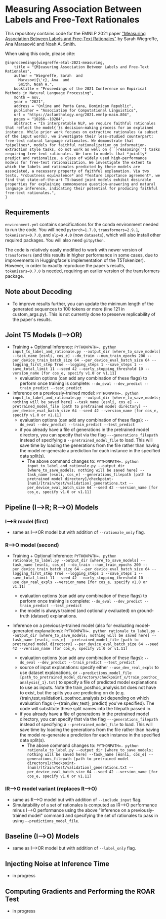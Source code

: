 # Measuring Association Between Labels and Free-Text Rationales

This repository contains code for the EMNLP 2021 paper ["Measuring Association Between Labels and Free-Text Rationales"](https://aclanthology.org/2021.emnlp-main.804.pdf) by Sarah Wiegreffe, Ana Marasović and Noah A. Smith.

When using this code, please cite:
```
@inproceedings{wiegreffe-etal-2021-measuring,
    title = "{M}easuring Association Between Labels and Free-Text Rationales",
    author = "Wiegreffe, Sarah  and
      Marasovi{\'c}, Ana  and
      Smith, Noah A.",
    booktitle = "Proceedings of the 2021 Conference on Empirical Methods in Natural Language Processing",
    month = nov,
    year = "2021",
    address = "Online and Punta Cana, Dominican Republic",
    publisher = "Association for Computational Linguistics",
    url = "https://aclanthology.org/2021.emnlp-main.804",
    pages = "10266--10284",
    abstract = "In interpretable NLP, we require faithful rationales that reflect the model{'}s decision-making process for an explained instance. While prior work focuses on extractive rationales (a subset of the input words), we investigate their less-studied counterpart: free-text natural language rationales. We demonstrate that *pipelines*, models for faithful rationalization on information-extraction style tasks, do not work as well on {``}reasoning{''} tasks requiring free-text rationales. We turn to models that *jointly* predict and rationalize, a class of widely used high-performance models for free-text rationalization. We investigate the extent to which the labels and rationales predicted by these models are associated, a necessary property of faithful explanation. Via two tests, *robustness equivalence* and *feature importance agreement*, we find that state-of-the-art T5-based joint models exhibit desirable properties for explaining commonsense question-answering and natural language inference, indicating their potential for producing faithful free-text rationales.",
}

```
## Requirements
`environment.yml` contains specifications for the conda environment needed to run the code. You will need `pytorch=1.7.0`, `transformers=2.9.1`, `tokenizers=0.7.0`, and `nlp=0.4.0` (now `datasets`), which will also install other required packages. You will also need `gitpython`.

The code is relatively easily modified to work with newer version of `transformers` (and this results in higher performance in some cases, due to improvements in Huggingface's implementation of the T5Tokenizer). However, in order to exactly reproduce the paper's results, `tokenizers=0.7.0` is needed, requiring an earlier version of the transformers package.

## Note about Decoding
- To improve results further, you can update the minimum length of the generated sequences to 100 tokens or more (line 121 in custom_args.py). This is not currently done to preserve replicability of the paper's results.

## Joint T5 Models (I-->OR)
- Training + Optional Inference:
`PYTHONPATH=. python input_to_label_and_rationale.py --output_dir [where_to_save_models] --task_name [esnli, cos_e] --do_train --num_train_epochs 200 --per_device_train_batch_size 64 --per_device_eval_batch_size 64 --logging_first_step True --logging_steps 1 --save_steps 1 --save_total_limit 11 --seed 42 --early_stopping_threshold 10 --version_name [for cos_e, specify v1.0 or v1.11]`
    - evaluation options (can add any combination of these flags) to perform once training is complete: `--do_eval --dev_predict --train_predict --test_predict`
- Inference on a previously-trained model:
`PYTHONPATH=. python input_to_label_and_rationale.py --output_dir [where_to_save_models; nothing will be saved here] --task_name [esnli, cos_e] --pretrained_model_file [path to pretrained model directory] --per_device_eval_batch_size 64 --seed 42 --version_name [for cos_e, specify v1.0 or v1.11]`
    - evaluation options (can add any combination of these flags): `--do_eval --dev_predict --train_predict --test_predict`
    - if you already have a file of generations in the pretrained model directory, you can specify that via the flag `---generations_filepath` instead of specifying a `--pretrained_model_file` to load. This will save time by loading the generations from the file rather than having the model re-generate a prediction for each instance in the specified data split(s).
        - The above command changes to: `PYTHONPATH=. python input_to_label_and_rationale.py --output_dir [where_to_save_models; nothing will be saved here] --task_name [esnli, cos_e] --generations_filepath [path to pretrained model directory]/checkpoint-[num]/[train/test/validation]_generations.txt --per_device_eval_batch_size 64 --seed 42 --version_name [for cos_e, specify v1.0 or v1.11]`

## Pipeline (I-->R; R-->O) Models

### I-->R model (first)
- same as I-->OR model but with addition of `--rationale_only` flag.

### R-->O model (second)
- Training + Optional Inference:
`PYTHONPATH=. python rationale_to_label.py --output_dir [where_to_save_models] --task_name [esnli, cos_e] --do_train --num_train_epochs 200 --per_device_train_batch_size 64 --per_device_eval_batch_size 64 --logging_first_step True --logging_steps 1 --save_steps 1 --save_total_limit 11 --seed 42 --early_stopping_threshold 10 --use_dev_real_expls --version_name [for cos_e, specify v1.0 or v1.11]`
    - evaluation options (can add any combination of these flags) to perform once training is complete: `--do_eval --dev_predict --train_predict --test_predict`
    - the model is always trained (and optionally evaluated) on ground-truth (dataset) explanations.

- Inference on a previously-trained model (also for evaluating model-generated explanations):
`PYTHONPATH=. python rationale_to_label.py --output_dir [where_to_save_models; nothing will be saved here] --task_name [esnli, cos_e] --pretrained_model_file [path to pretrained model directory] --per_device_eval_batch_size 64 --seed 42 --version_name [for cos_e, specify v1.0 or v1.11]`
    - evaluation options (can add any combination of these flags): `--do_eval --dev_predict --train_predict --test_predict`
    - source of input explanations: specify either `--use_dev_real_expls` to use dataset explanations, or `--predictions_model_file [path_to_pretrained_model_directory/checkpoint_x/train_posthoc_analysis{_1}.txt]` to specify a file of predicted model explanations to use as inputs. Note the train_posthoc_analysis.txt does not have to exist, but the splits you are predicting on do (e.g. {train,test,validation}_posthoc_analysis.txt depending on which evaluation flags (--{train,dev_test}_predict) you've specified). The code will substitute these split names into the filepath passed in.
    - if you already have a file of generations in the pretrained model directory, you can specify that via the flag `---generations_filepath` instead of specifying a `--pretrained_model_file` to load. This will save time by loading the generations from the file rather than having the model re-generate a prediction for each instance in the specified data split(s).
        - The above command changes to: `PYTHONPATH=. python rationale_to_label.py --output_dir [where_to_save_models; nothing will be saved here] --task_name [esnli, cos_e] --generations_filepath [path to pretrained model directory]/checkpoint-[num]/[train/test/validation]_generations.txt --per_device_eval_batch_size 64 --seed 42 --version_name [for cos_e, specify v1.0 or v1.11]`

### IR-->O model variant (replaces R-->O)
- same as R-->O model but with addition of ``--include_input`` flag.
- Simulatability of a set of rationales is computed as IR-->O performance minus I-->O performance using the above "inference on a previously-trained model" command and specifying the set of rationales to pass in using `--predictions_model_file`.

## Baseline (I-->O) Models
- same as I-->OR model but with addition of `--label_only` flag.

## Injecting Noise at Inference Time
- in progress

## Computing Gradients and Performing the ROAR Test
- in progress
